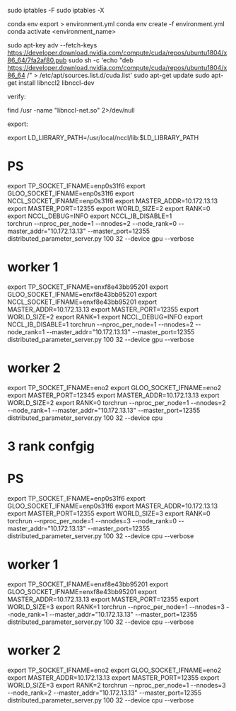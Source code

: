 
<!-- SETUP: -->

sudo iptables -F
sudo iptables -X

conda env export > environment.yml
conda env create -f environment.yml
conda activate <environment_name>



<!-- install nccl -->

sudo apt-key adv --fetch-keys https://developer.download.nvidia.com/compute/cuda/repos/ubuntu1804/x86_64/7fa2af80.pub
sudo sh -c 'echo "deb https://developer.download.nvidia.com/compute/cuda/repos/ubuntu1804/x86_64 /" > /etc/apt/sources.list.d/cuda.list'
sudo apt-get update
sudo apt-get install libnccl2 libnccl-dev

verify:

find /usr -name "libnccl-net.so" 2>/dev/null

export:

export LD_LIBRARY_PATH=/usr/local/nccl/lib:$LD_LIBRARY_PATH


# PS
export TP_SOCKET_IFNAME=enp0s31f6
export GLOO_SOCKET_IFNAME=enp0s31f6
export NCCL_SOCKET_IFNAME=enp0s31f6
export MASTER_ADDR=10.172.13.13
export MASTER_PORT=12355
export WORLD_SIZE=2
export RANK=0
export NCCL_DEBUG=INFO
export NCCL_IB_DISABLE=1  
torchrun --nproc_per_node=1 --nnodes=2 --node_rank=0 --master_addr="10.172.13.13" --master_port=12355 distributed_parameter_server.py 100 32 --device gpu --verbose


# worker 1
export TP_SOCKET_IFNAME=enxf8e43bb95201
export GLOO_SOCKET_IFNAME=enxf8e43bb95201
export NCCL_SOCKET_IFNAME=enxf8e43bb95201
export MASTER_ADDR=10.172.13.13
export MASTER_PORT=12355
export WORLD_SIZE=2
export RANK=1
export NCCL_DEBUG=INFO
export NCCL_IB_DISABLE=1
torchrun --nproc_per_node=1 --nnodes=2 --node_rank=1 --master_addr="10.172.13.13" --master_port=12355 distributed_parameter_server.py 100 32 --device gpu --verbose


# worker 2
export TP_SOCKET_IFNAME=eno2
export GLOO_SOCKET_IFNAME=eno2
export MASTER_PORT=12345
export MASTER_ADDR=10.172.13.13
export WORLD_SIZE=2
export RANK=0
torchrun --nproc_per_node=1 --nnodes=2 --node_rank=1 --master_addr="10.172.13.13" --master_port=12355 distributed_parameter_server.py 100 32 --device cpu




# 
#  3 rank confgig


# PS
export TP_SOCKET_IFNAME=enp0s31f6
export GLOO_SOCKET_IFNAME=enp0s31f6
export MASTER_ADDR=10.172.13.13
export MASTER_PORT=12355
export WORLD_SIZE=3
export RANK=0
torchrun --nproc_per_node=1 --nnodes=3 --node_rank=0 --master_addr="10.172.13.13" --master_port=12355 distributed_parameter_server.py 100 32 --device cpu --verbose


# worker 1
export TP_SOCKET_IFNAME=enxf8e43bb95201
export GLOO_SOCKET_IFNAME=enxf8e43bb95201
export MASTER_ADDR=10.172.13.13
export MASTER_PORT=12355
export WORLD_SIZE=3
export RANK=1
torchrun --nproc_per_node=1 --nnodes=3 --node_rank=1 --master_addr="10.172.13.13" --master_port=12355 distributed_parameter_server.py 100 32 --device cpu --verbose


# worker 2
export TP_SOCKET_IFNAME=eno2
export GLOO_SOCKET_IFNAME=eno2
export MASTER_ADDR=10.172.13.13
export MASTER_PORT=12355
export WORLD_SIZE=3
export RANK=2
torchrun --nproc_per_node=1 --nnodes=3 --node_rank=2 --master_addr="10.172.13.13" --master_port=12355 distributed_parameter_server.py 100 32 --device cpu --verbose
